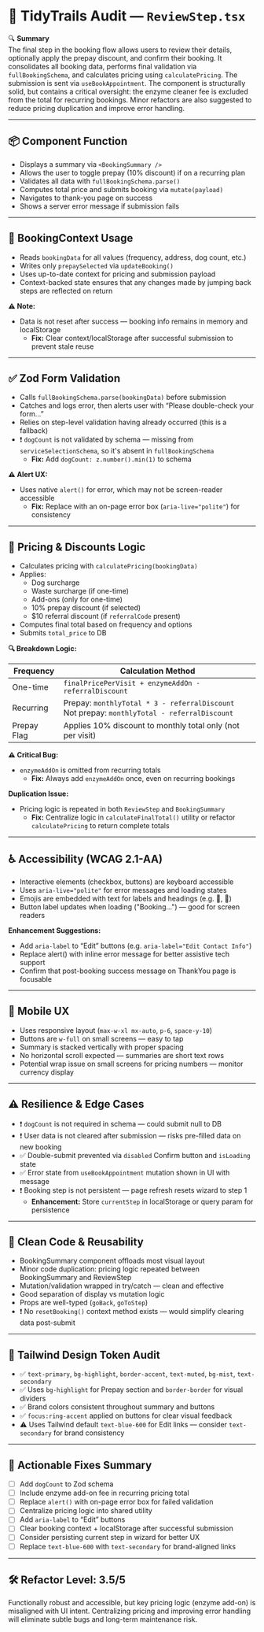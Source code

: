 # 🧹 TidyTrails Audit — `ReviewStep.tsx`

🔍 **Summary**  
The final step in the booking flow allows users to review their details, optionally apply the prepay discount, and confirm their booking. It consolidates all booking data, performs final validation via `fullBookingSchema`, and calculates pricing using `calculatePricing`. The submission is sent via `useBookAppointment`. The component is structurally solid, but contains a critical oversight: the enzyme cleaner fee is excluded from the total for recurring bookings. Minor refactors are also suggested to reduce pricing duplication and improve error handling.

---

## 📦 Component Function

- Displays a summary via `<BookingSummary />`
- Allows the user to toggle prepay (10% discount) if on a recurring plan
- Validates all data with `fullBookingSchema.parse()`
- Computes total price and submits booking via `mutate(payload)`
- Navigates to thank-you page on success
- Shows a server error message if submission fails

---

## 🧠 BookingContext Usage

- Reads `bookingData` for all values (frequency, address, dog count, etc.)
- Writes only `prepaySelected` via `updateBooking()`
- Uses up-to-date context for pricing and submission payload
- Context-backed state ensures that any changes made by jumping back steps are reflected on return

**⚠️ Note:**  
- Data is not reset after success — booking info remains in memory and localStorage
  - **Fix:** Clear context/localStorage after successful submission to prevent stale reuse

---

## ✅ Zod Form Validation

- Calls `fullBookingSchema.parse(bookingData)` before submission
- Catches and logs error, then alerts user with “Please double-check your form...”
- Relies on step-level validation having already occurred (this is a fallback)
- ❗ `dogCount` is not validated by schema — missing from `serviceSelectionSchema`, so it's absent in `fullBookingSchema`
  - **Fix:** Add `dogCount: z.number().min(1)` to schema

**⚠️ Alert UX:**  
- Uses native `alert()` for error, which may not be screen-reader accessible
  - **Fix:** Replace with an on-page error box (`aria-live="polite"`) for consistency

---

## 💸 Pricing & Discounts Logic

- Calculates pricing with `calculatePricing(bookingData)`
- Applies:
  - Dog surcharge
  - Waste surcharge (if one-time)
  - Add-ons (only for one-time)
  - 10% prepay discount (if selected)
  - $10 referral discount (if `referralCode` present)
- Computes final total based on frequency and options
- Submits `total_price` to DB

**🔍 Breakdown Logic:**

| Frequency      | Calculation Method                                                        |
|----------------|---------------------------------------------------------------------------|
| One-time       | `finalPricePerVisit + enzymeAddOn - referralDiscount`                    |
| Recurring      | Prepay: `monthlyTotal * 3 - referralDiscount`<br>Not prepay: `monthlyTotal - referralDiscount` |
| Prepay Flag    | Applies 10% discount to monthly total only (not per visit)                |

**⚠️ Critical Bug:**  
- `enzymeAddOn` is omitted from recurring totals
  - **Fix:** Always add `enzymeAddOn` once, even on recurring bookings

**Duplication Issue:**
- Pricing logic is repeated in both `ReviewStep` and `BookingSummary`
  - **Fix:** Centralize logic in `calculateFinalTotal()` utility or refactor `calculatePricing` to return complete totals

---

## ♿ Accessibility (WCAG 2.1-AA)

- Interactive elements (checkbox, buttons) are keyboard accessible
- Uses `aria-live="polite"` for error messages and loading states
- Emojis are embedded with text for labels and headings (e.g. 🧾, 💸)
- Button label updates when loading ("Booking...") — good for screen readers

**Enhancement Suggestions:**
- Add `aria-label` to “Edit” buttons (e.g. `aria-label="Edit Contact Info"`)
- Replace alert() with inline error message for better assistive tech support
- Confirm that post-booking success message on ThankYou page is focusable

---

## 📱 Mobile UX

- Uses responsive layout (`max-w-xl mx-auto`, `p-6`, `space-y-10`)
- Buttons are `w-full` on small screens — easy to tap
- Summary is stacked vertically with proper spacing
- No horizontal scroll expected — summaries are short text rows
- Potential wrap issue on small screens for pricing numbers — monitor currency display

---

## ⚠️ Resilience & Edge Cases

- ❗ `dogCount` is not required in schema — could submit null to DB
- ❗ User data is not cleared after submission — risks pre-filled data on new booking
- ✅ Double-submit prevented via `disabled` Confirm button and `isLoading` state
- ✅ Error state from `useBookAppointment` mutation shown in UI with message
- ❗ Booking step is not persistent — page refresh resets wizard to step 1
  - **Enhancement:** Store `currentStep` in localStorage or query param for persistence

---

## 🧼 Clean Code & Reusability

- BookingSummary component offloads most visual layout
- Minor code duplication: pricing logic repeated between BookingSummary and ReviewStep
- Mutation/validation wrapped in try/catch — clean and effective
- Good separation of display vs mutation logic
- Props are well-typed (`goBack`, `goToStep`)
- ❗ No `resetBooking()` context method exists — would simplify clearing data post-submit

---

## 🎨 Tailwind Design Token Audit

- ✅ `text-primary`, `bg-highlight`, `border-accent`, `text-muted`, `bg-mist`, `text-secondary`
- ✅ Uses `bg-highlight` for Prepay section and `border-border` for visual dividers
- ✅ Brand colors consistent throughout summary and buttons
- ✅ `focus:ring-accent` applied on buttons for clear visual feedback
- ⚠️ Uses Tailwind default `text-blue-600` for Edit links — consider `text-secondary` for brand consistency

---

## 🔧 Actionable Fixes Summary

- [ ] Add `dogCount` to Zod schema
- [ ] Include enzyme add-on fee in recurring pricing total
- [ ] Replace `alert()` with on-page error box for failed validation
- [ ] Centralize pricing logic into shared utility
- [ ] Add `aria-label` to “Edit” buttons
- [ ] Clear booking context + localStorage after successful submission
- [ ] Consider persisting current step in wizard for better UX
- [ ] Replace `text-blue-600` with `text-secondary` for brand-aligned links

---

## 🛠 Refactor Level: **3.5/5**

Functionally robust and accessible, but key pricing logic (enzyme add-on) is misaligned with UI intent. Centralizing pricing and improving error handling will eliminate subtle bugs and long-term maintenance risk.
